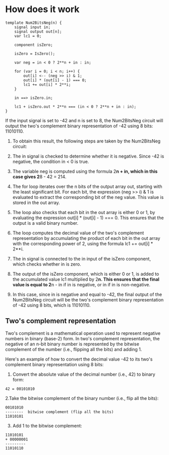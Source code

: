# How does it work



```
template Num2BitsNeg(n) {
    signal input in;
    signal output out[n];
    var lc1 = 0;

    component isZero;

    isZero = IsZero();

    var neg = in < 0 ? 2**n + in : in;

    for (var i = 0; i < n; i++) {
        out[i] <-- (neg >> i) & 1;
        out[i] * (out[i] - 1) === 0;
        lc1 += out[i] * 2**i;
    }

    in ==> isZero.in;

    lc1 + isZero.out * 2**n === (in < 0 ? 2**n + in : in);
}
```
If the input signal is set to -42 and n is set to 8, the Num2BitsNeg circuit will output the two's complement binary representation of -42 using 8 bits: 11010110.

1. To obtain this result, the following steps are taken by the Num2BitsNeg circuit:

2. The in signal is checked to determine whether it is negative. Since -42 is negative, the condition in < 0 is true.

3. The variable neg is computed using the formula 2**n + in, which in this case gives 2**8 - 42 = 214.

4. The for loop iterates over the n bits of the output array out, starting with the least significant bit. For each bit, the expression (neg >> i) & 1 is evaluated to extract the corresponding bit of the neg value. This value is stored in the out array.

5. The loop also checks that each bit in the out array is either 0 or 1, by evaluating the expression out[i] * (out[i] - 1) === 0. This ensures that the output is a valid binary number.

6. The loop computes the decimal value of the two's complement representation by accumulating the product of each bit in the out array with the corresponding power of 2, using the formula lc1 += out[i] * 2**i.

7. The in signal is connected to the in input of the isZero component, which checks whether in is zero.

8. The output of the isZero component, which is either 0 or 1, is added to the accumulated value lc1 multiplied by 2**n. This ensures that the final value is equal to 2**n - in if in is negative, or in if in is non-negative.

9. In this case, since in is negative and equal to -42, the final output of the Num2BitsNeg circuit will be the two's complement binary representation of -42 using 8 bits, which is 11010110.

## Two's complement representation

Two's complement is a mathematical operation used to represent negative numbers in binary (base-2) form. In two's complement representation, the negative of an n-bit binary number is represented by the bitwise complement of the number (i.e., flipping all the bits) and adding 1.

Here's an example of how to convert the decimal value -42 to its two's complement binary representation using 8 bits:

1. Convert the absolute value of the decimal number (i.e., 42) to binary form:
```
42 = 00101010
```
2.Take the bitwise complement of the binary number (i.e., flip all the bits):
```
00101010
--------  bitwise complement (flip all the bits)
11010101
```
3. Add 1 to the bitwise complement:
```
11010101
+ 00000001
---------
11010110
```




